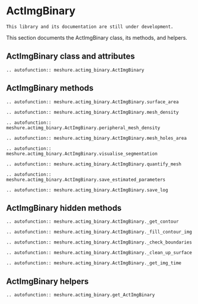 # ActImgBinary 

```{warning}
This library and its documentation are still under development. 
```

This section documents the ActImgBinary class, its methods, and helpers.  


## ActImgBinary class and attributes 

```{eval-rst}
.. autofunction:: meshure.actimg_binary.ActImgBinary
```

## ActImgBinary methods

```{eval-rst}
.. autofunction:: meshure.actimg_binary.ActImgBinary.surface_area
```

```{eval-rst}
.. autofunction:: meshure.actimg_binary.ActImgBinary.mesh_density
```

```{eval-rst}
.. autofunction:: meshure.actimg_binary.ActImgBinary.peripheral_mesh_density
```

```{eval-rst}
.. autofunction:: meshure.actimg_binary.ActImgBinary.mesh_holes_area
```

```{eval-rst}
.. autofunction:: meshure.actimg_binary.ActImgBinary.visualise_segmentation
```

```{eval-rst}
.. autofunction:: meshure.actimg_binary.ActImgBinary.quantify_mesh
```

```{eval-rst}
.. autofunction:: meshure.actimg_binary.ActImgBinary.save_estimated_parameters
```

```{eval-rst}
.. autofunction:: meshure.actimg_binary.ActImgBinary.save_log
```


## ActImgBinary hidden methods

```{eval-rst}
.. autofunction:: meshure.actimg_binary.ActImgBinary._get_contour
```

```{eval-rst}
.. autofunction:: meshure.actimg_binary.ActImgBinary._fill_contour_img
```

```{eval-rst}
.. autofunction:: meshure.actimg_binary.ActImgBinary._check_boundaries
```

```{eval-rst}
.. autofunction:: meshure.actimg_binary.ActImgBinary._clean_up_surface
```

```{eval-rst}
.. autofunction:: meshure.actimg_binary.ActImgBinary._get_img_time
```



## ActImgBinary helpers 

```{eval-rst}
.. autofunction:: meshure.actimg_binary.get_ActImgBinary
```
